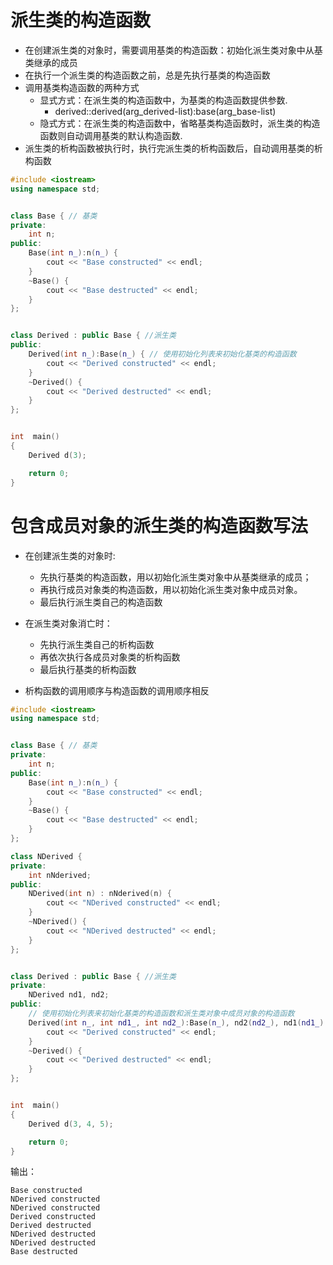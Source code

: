 # 派生类的构造函数
- 在创建派生类的对象时，需要调用基类的构造函数：初始化派生类对象中从基类继承的成员
- 在执行一个派生类的构造函数之前，总是先执行基类的构造函数
- 调用基类构造函数的两种方式
  * 显式方式：在派生类的构造函数中，为基类的构造函数提供参数.
    * derived::derived(arg_derived-list):base(arg_base-list)
  * 隐式方式：在派生类的构造函数中，省略基类构造函数时，派生类的构造函数则自动调用基类的默认构造函数.
- 派生类的析构函数被执行时，执行完派生类的析构函数后，自动调用基类的析构函数

```c++
#include <iostream>
using namespace std;


class Base { // 基类
private:
    int n;
public:
    Base(int n_):n(n_) {
        cout << "Base constructed" << endl;
    }
    ~Base() {
        cout << "Base destructed" << endl;
    }
};


class Derived : public Base { //派生类
public:
    Derived(int n_):Base(n_) { // 使用初始化列表来初始化基类的构造函数
        cout << "Derived constructed" << endl;
    }
    ~Derived() {
        cout << "Derived destructed" << endl;
    }
};


int  main()
{
    Derived d(3);

    return 0;
}

```

# 包含成员对象的派生类的构造函数写法
- 在创建派生类的对象时:
  - 先执行基类的构造函数，用以初始化派生类对象中从基类继承的成员；
  - 再执行成员对象类的构造函数，用以初始化派生类对象中成员对象。
  - 最后执行派生类自己的构造函数
 
- 在派生类对象消亡时：
  - 先执行派生类自己的析构函数
  - 再依次执行各成员对象类的析构函数
  - 最后执行基类的析构函数
 
- 析构函数的调用顺序与构造函数的调用顺序相反

```C++
#include <iostream>
using namespace std;


class Base { // 基类
private:
    int n;
public:
    Base(int n_):n(n_) {
        cout << "Base constructed" << endl;
    }
    ~Base() {
        cout << "Base destructed" << endl;
    }
};

class NDerived {
private:
    int nNderived;
public:
    NDerived(int n) : nNderived(n) {
        cout << "NDerived constructed" << endl;
    }
    ~NDerived() {
        cout << "NDerived destructed" << endl;
    }
};


class Derived : public Base { //派生类
private:
    NDerived nd1, nd2;
public:
    // 使用初始化列表来初始化基类的构造函数和派生类对象中成员对象的构造函数
    Derived(int n_, int nd1_, int nd2_):Base(n_), nd2(nd2_), nd1(nd1_) {
        cout << "Derived constructed" << endl;
    }
    ~Derived() {
        cout << "Derived destructed" << endl;
    }
};


int  main()
{
    Derived d(3, 4, 5);

    return 0;
}

```

输出：
```
Base constructed
NDerived constructed
NDerived constructed
Derived constructed
Derived destructed
NDerived destructed
NDerived destructed
Base destructed

```



